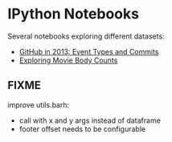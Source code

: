 # IPython Notebooks

Several notebooks exploring different datasets:

* [GitHub in 2013: Event Types and Commits](http://blog.coderstats.net/github/2013/event-types/)
* [Exploring Movie Body Counts](http://nbviewer.ipython.org/github/yaph/ipython-notebooks/blob/master/Exploring%20Movie%20Body%20Counts.ipynb)

## FIXME

improve utils.barh:

* call with x and y args instead of dataframe
* footer offset needs to be configurable
